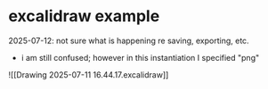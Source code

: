 # excalidraw example

2025-07-12: not sure what is happening re saving, exporting, etc.
- i am still confused; however in this instantiation I specified "png"

![[Drawing 2025-07-11 16.44.17.excalidraw]]  
